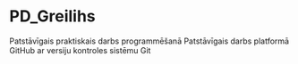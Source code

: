 # PD_Greilihs
Patstāvīgais praktiskais darbs programmēšanā
Patstāvīgais darbs platformā GitHub ar versiju kontroles sistēmu Git

